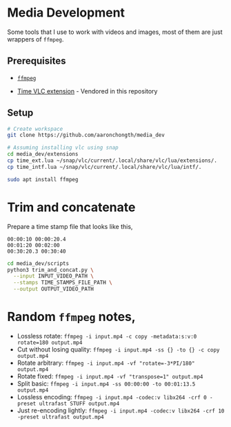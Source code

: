 # Media Development

Some tools that I use to work with videos and images, most of them are just wrappers of `ffmpeg`.

## Prerequisites

* [`ffmpeg`](https://www.ffmpeg.org/)

* [Time VLC extension](https://addons.videolan.org/p/1154032) - Vendored in this repository

## Setup

```bash
# Create workspace
git clone https://github.com/aaronchongth/media_dev

# Assuming installing vlc using snap
cd media_dev/extensions
cp time_ext.lua ~/snap/vlc/current/.local/share/vlc/lua/extensions/.
cp time_intf.lua ~/snap/vlc/current/.local/share/vlc/lua/intf/.

sudo apt install ffmpeg
```

# Trim and concatenate

Prepare a time stamp file that looks like this,

```
00:00:10 00:00:20.4
00:01:20 00:02:00
00:30:20.3 00:30:40
```

```bash
cd media_dev/scripts
python3 trim_and_concat.py \
  --input INPUT_VIDEO_PATH \
  --stamps TIME_STAMPS_FILE_PATH \
  --output OUTPUT_VIDEO_PATH
```

# Random `ffmpeg` notes,

* Lossless rotate: `ffmpeg -i input.mp4 -c copy -metadata:s:v:0 rotate=180 output.mp4`
* Cut without losing quality: `ffmpeg -i input.mp4 -ss {} -to {} -c copy output.mp4`
* Rotate arbitrary: `ffmpeg -i input.mp4 -vf "rotate=-3*PI/180" output.mp4`
* Rotate fixed: `ffmpeg -i input.mp4 -vf "transpose=1" output.mp4`
* Split basic: `ffmpeg -i input.mp4 -ss 00:00:00 -to 00:01:13.5 output.mp4`
* Lossless encoding: `ffmpeg -i input.mp4 -codec:v libx264 -crf 0 -preset ultrafast STUFF output.mp4`
* Just re-encoding lightly: `ffmpeg -i input.mp4 -codec:v libx264 -crf 10 -preset ultrafast output.mp4`
